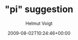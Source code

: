 ---
title: '&quot;pi&quot; suggestion'
posts: 5
hash: '7TlKn7Fo'
author: 'Helmut Voigt'
date: 2009-08-02T10:24:46+00:00
sources:
  - https://tokipona.yahoogroups.narkive.com/7TlKn7Fo
---